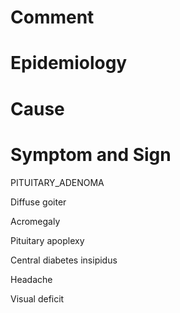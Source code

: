 # Comment

# Epidemiology

# Cause

# Symptom and Sign

PITUITARY_ADENOMA

Diffuse goiter

Acromegaly

Pituitary apoplexy

Central diabetes insipidus

Headache

Visual deficit

